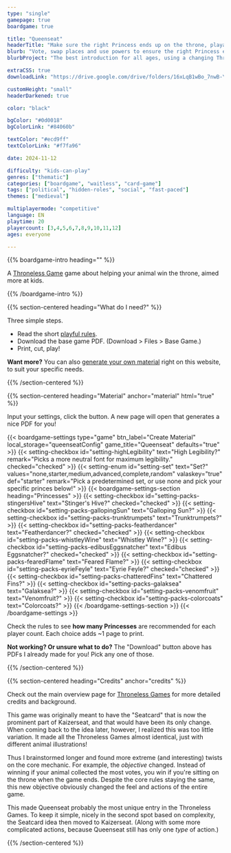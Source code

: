 ```yaml
---
type: "single"
gamepage: true
boardgame: true

title: "Queenseat"
headerTitle: "Make sure the right Princess ends up on the throne, playable without a table or chairs"
blurb: "Vote, swap places and use powers to ensure the right Princess ends up on the throne. A game playable without a table or chairs."
blurbProject: "The best introduction for all ages, using a changing Throne card to keep the game simple but tactical."

extraCSS: true
downloadLink: "https://drive.google.com/drive/folders/16xLqB1wBo_7nwB-YYTBUjGun7cjaJ-0g"

customHeight: "small"
headerDarkened: true

color: "black"

bgColor: "#0d0018"
bgColorLink: "#84060b"

textColor: "#ecd9ff"
textColorLink: "#f7fa96"

date: 2024-11-12

difficulty: "kids-can-play"
genres: ["thematic"]
categories: ["boardgame", "waitless", "card-game"]
tags: ["political", "hidden-roles", "social", "fast-paced"]
themes: ["medieval"]

multiplayermode: "competitive"
language: EN
playtime: 20
playercount: [3,4,5,6,7,8,9,10,11,12]
ages: everyone

---
```


{{% boardgame-intro heading="" %}}

A [Throneless Game](/throneless-games/) game about helping your animal win the throne, aimed more at kids.

{{% /boardgame-intro %}}

{{% section-centered heading="What do I need?" %}}

Three simple steps.
* Read the short [playful rules](rules).
* Download the base game PDF. (Download > Files > Base Game.)
* Print, cut, play!

**Want more?** You can also [generate your own material](#material) right on this website, to suit your specific needs.

{{% /section-centered %}}

{{% section-centered heading="Material" anchor="material" html="true" %}}

<p>Input your settings, click the button. A new page will open that generates a nice PDF for you!</p>

{{< boardgame-settings type="game" btn_label="Create Material" local_storage="queenseatConfig" game_title="Queenseat" defaults="true" >}}
  {{< setting-checkbox id="setting-highLegibility" text="High Legibility?" remark="Picks a more neutral font for maximum legibility." checked="checked" >}}
  {{< setting-enum id="setting-set" text="Set?" values="none,starter,medium,advanced,complete,random" valaskey="true" def="starter" remark="Pick a predetermined set, or use none and pick your specific princes below!" >}}
  {{< boardgame-settings-section heading="Princesses" >}}
    {{< setting-checkbox id="setting-packs-stingersHive" text="Stinger's Hive?" checked="checked" >}}
    {{< setting-checkbox id="setting-packs-gallopingSun" text="Galloping Sun?" >}}
    {{< setting-checkbox id="setting-packs-trunktrumpets" text="Trunktrumpets?" >}}
    {{< setting-checkbox id="setting-packs-featherdancer" text="Featherdancer?" checked="checked" >}}
    {{< setting-checkbox id="setting-packs-whistleyWine" text="Whistley Wine?" >}}
    {{< setting-checkbox id="setting-packs-edibusEggsnatcher" text="Edibus Eggsnatcher?" checked="checked" >}}
    {{< setting-checkbox id="setting-packs-fearedFlame" text="Feared Flame?" >}}
    {{< setting-checkbox id="setting-packs-eyrieFeyle" text="Eyrie Feyle?" checked="checked" >}}
    {{< setting-checkbox id="setting-packs-chatteredFins" text="Chattered Fins?" >}}
    {{< setting-checkbox id="setting-packs-galaksea" text="Galaksea?" >}}
    {{< setting-checkbox id="setting-packs-venomfruit" text="Venomfruit?" >}}
    {{< setting-checkbox id="setting-packs-colorcoats" text="Colorcoats?" >}}
  {{< /boardgame-settings-section >}}
{{< /boardgame-settings >}}

<p class="remark-below-settings">Check the rules to see <strong>how many Princesses</strong> are recommended for each player count. Each choice adds ~1 page to print.</p> 

<p class="settings-remark"><strong>Not working? Or unsure what to do?</strong> The "Download" button above has PDFs I already made for you! Pick any one of those.</p>

{{% /section-centered %}}

{{% section-centered heading="Credits" anchor="credits" %}}

Check out the main overview page for [Throneless Games](/throneless-games/) for more detailed credits and background.

This game was originally meant to have the "Seatcard" that is now the prominent part of Kaizerseat, and that would have been its only change. When coming back to the idea later, however, I realized this was too little variation. It made all the Throneless Games almost identical, just with different animal illustrations!

Thus I brainstormed longer and found more extreme (and interesting) twists on the core mechanic. For example, the _objective_ changed. Instead of winning if your animal collected the most votes, you win if you're sitting on the throne when the game ends. Despite the core rules staying the same, this new objective obviously changed the feel and actions of the entire game.

This made Queenseat probably the most unique entry in the Throneless Games. To keep it simple, nicely in the second spot based on complexity, the Seatcard idea then moved to Kaizerseat. (Along with some more complicated actions, because Queenseat still has only one _type_ of action.)

{{% /section-centered %}}